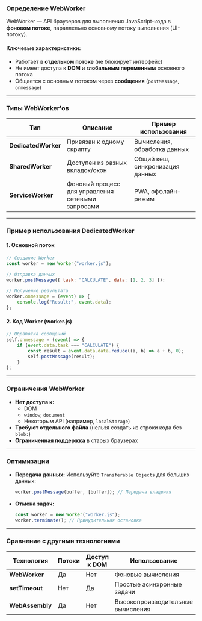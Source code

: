 ### **Определение WebWorker**

WebWorker — API браузеров для выполнения JavaScript-кода в **фоновом потоке**, параллельно основному потоку выполнения (UI-потоку).

#### **Ключевые характеристики:**

- Работает в **отдельном потоке** (не блокирует интерфейс)
- Не имеет доступа к **DOM** и **глобальным переменным** основного потока
- Общается с основным потоком через **сообщения** (`postMessage`, `onmessage`)

---

### **Типы WebWorker'ов**

| Тип                 | Описание                                          | Пример использования            |
| ------------------- | ------------------------------------------------- | ------------------------------- |
| **DedicatedWorker** | Привязан к одному скрипту                         | Вычисления, обработка данных    |
| **SharedWorker**    | Доступен из разных вкладок/окон                   | Общий кеш, синхронизация данных |
| **ServiceWorker**   | Фоновый процесс для управления сетевыми запросами | PWA, оффлайн-режим              |

---

### **Пример использования DedicatedWorker**

#### **1. Основной поток**

```javascript
// Создание Worker
const worker = new Worker("worker.js");

// Отправка данных
worker.postMessage({ task: "CALCULATE", data: [1, 2, 3] });

// Получение результата
worker.onmessage = (event) => {
    console.log("Result:", event.data);
};
```

#### **2. Код Worker (worker.js)**

```javascript
// Обработка сообщений
self.onmessage = (event) => {
    if (event.data.task === "CALCULATE") {
        const result = event.data.data.reduce((a, b) => a + b, 0);
        self.postMessage(result);
    }
};
```

---

### **Ограничения WebWorker**

- **Нет доступа к:**
  - DOM
  - `window`, `document`
  - Некоторым API (например, `localStorage`)
- **Требуют отдельного файла** (нельзя создать из строки кода без `blob:`)
- **Ограниченная поддержка** в старых браузерах

---

### **Оптимизации**

- **Передача данных:** Используйте `Transferable Objects` для больших данных:

    ```javascript
    worker.postMessage(buffer, [buffer]); // Передача владения
    ```

- **Отмена задач:**

    ```javascript
    const worker = new Worker("worker.js");
    worker.terminate(); // Принудительная остановка
    ```

---

### **Сравнение с другими технологиями**

| Технология      | Потоки | Доступ к DOM | Использование                     |
| --------------- | ------ | ------------ | --------------------------------- |
| **WebWorker**   | Да     | Нет          | Фоновые вычисления                |
| **setTimeout**  | Нет    | Да           | Простые асинхронные задачи        |
| **WebAssembly** | Да     | Нет          | Высокопроизводительные вычисления |
